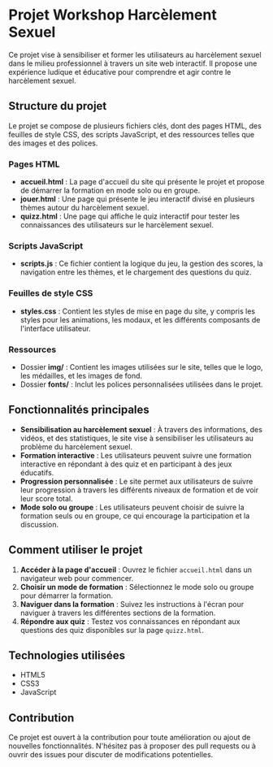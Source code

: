 # Projet Workshop Harcèlement Sexuel

Ce projet vise à sensibiliser et former les utilisateurs au harcèlement sexuel dans le milieu professionnel à travers un site web interactif. Il propose une expérience ludique et éducative pour comprendre et agir contre le harcèlement sexuel.

## Structure du projet

Le projet se compose de plusieurs fichiers clés, dont des pages HTML, des feuilles de style CSS, des scripts JavaScript, et des ressources telles que des images et des polices.

### Pages HTML

- **accueil.html** : La page d'accueil du site qui présente le projet et propose de démarrer la formation en mode solo ou en groupe.
- **jouer.html** : Une page qui présente le jeu interactif divisé en plusieurs thèmes autour du harcèlement sexuel.
- **quizz.html** : Une page qui affiche le quiz interactif pour tester les connaissances des utilisateurs sur le harcèlement sexuel.

### Scripts JavaScript

- **scripts.js** : Ce fichier contient la logique du jeu, la gestion des scores, la navigation entre les thèmes, et le chargement des questions du quiz.

### Feuilles de style CSS

- **styles.css** : Contient les styles de mise en page du site, y compris les styles pour les animations, les modaux, et les différents composants de l'interface utilisateur.

### Ressources

- Dossier **img/** : Contient les images utilisées sur le site, telles que le logo, les médailles, et les images de fond.
- Dossier **fonts/** : Inclut les polices personnalisées utilisées dans le projet.

## Fonctionnalités principales

- **Sensibilisation au harcèlement sexuel** : À travers des informations, des vidéos, et des statistiques, le site vise à sensibiliser les utilisateurs au problème du harcèlement sexuel.
- **Formation interactive** : Les utilisateurs peuvent suivre une formation interactive en répondant à des quiz et en participant à des jeux éducatifs.
- **Progression personnalisée** : Le site permet aux utilisateurs de suivre leur progression à travers les différents niveaux de formation et de voir leur score total.
- **Mode solo ou groupe** : Les utilisateurs peuvent choisir de suivre la formation seuls ou en groupe, ce qui encourage la participation et la discussion.

## Comment utiliser le projet

1. **Accéder à la page d'accueil** : Ouvrez le fichier `accueil.html` dans un navigateur web pour commencer.
2. **Choisir un mode de formation** : Sélectionnez le mode solo ou groupe pour démarrer la formation.
3. **Naviguer dans la formation** : Suivez les instructions à l'écran pour naviguer à travers les différentes sections de la formation.
4. **Répondre aux quiz** : Testez vos connaissances en répondant aux questions des quiz disponibles sur la page `quizz.html`.

## Technologies utilisées

- HTML5
- CSS3
- JavaScript

## Contribution

Ce projet est ouvert à la contribution pour toute amélioration ou ajout de nouvelles fonctionnalités. N'hésitez pas à proposer des pull requests ou à ouvrir des issues pour discuter de modifications potentielles.

